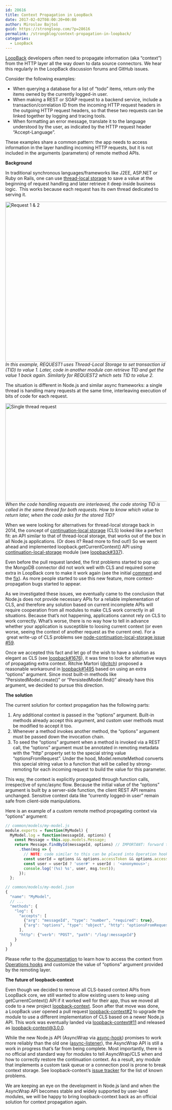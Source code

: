 ```yaml
---
id: 28616
title: Context Propagation in LoopBack
date: 2017-02-02T08:00:20+00:00
author: Miroslav Bajtoš
guid: https://strongloop.com/?p=28616
permalink: /strongblog/context-propagation-in-loopback/
categories:
  - LoopBack
---
```

[LoopBack](http://loopback.io/) developers often need to propagate information (aka &#8220;context&#8221;) from the HTTP layer all the way down to data source connectors. We hear this regularly in the LoopBack discussion forums and GitHub issues.

Consider the following examples:

  * When querying a database for a list of &#8220;todo&#8221; items, return only the items owned by the currently logged-in user.
  * When making a REST or SOAP request to a backend service, include a transaction/correlation ID from the incoming HTTP request headers in the outgoing HTTP request headers, so that these two requests can be linked together by logging and tracing tools.
  * When formatting an error message, translate it to the language understood by the user, as indicated by the HTTP request header &#8220;Accept-Language&#8221;.

These examples share a common pattern: the app needs to access information in the layer handling incoming HTTP requests, but it is not included in the arguments (parameters) of remote method APIs.

<!--more-->

**Background**

In traditional synchronous languages/frameworks like J2EE, ASP.NET or Ruby on Rails, one can use [thread-local storage](https://en.wikipedia.org/wiki/Thread-local_storage) to save a value at the beginning of request handling and later retrieve it deep inside business logic.  This works because each request has its own thread dedicated to serving it.

[<img class="aligncenter size-full wp-image-28675" src="{{site.url}}/blog-assets/2017/02/Request-1-2.jpeg" alt="Request 1 & 2" width="550" height="500"  />]({{site.url}}/blog-assets/2017/02/Request-1-2.jpeg)_In this example, REQUEST1 uses Thread-Local Storage to set transaction id (TID) to value 1. Later, code in another module can retrieve TID and get the value 1 back again. Similarly for REQUEST2 which sets TID to value 2._

The situation is different in Node.js and similar async frameworks: a single thread is handling many requests at the same time, interleaving execution of bits of code for each request.

[<img class="aligncenter size-full wp-image-28677" src="{{site.url}}/blog-assets/2017/02/Single-thread-request.png" alt="Single thread request" width="550" height="307"  />]({{site.url}}/blog-assets/2017/02/Single-thread-request.png)_When the code handling requests are interleaved, the code storing TID is called in the same thread for both requests. How to know which value to return later, when the code asks for the stored TID?_

When we were looking for alternatives for thread-local storage back in 2014, the concept of [continuation-local storage](https://datahero.com/blog/2014/05/22/node-js-preserving-data-across-async-callbacks/) (CLS) looked like a perfect fit: an API similar to that of thread-local storage, that works out of the box in all Node.js applications. (Or does it? Read more to find out!) So we went ahead and implemented loopback.getCurrentContext() API using [continuation-local-storage](https://www.npmjs.com/package/continuation-local-storage) module (see [loopback#337](https://github.com/strongloop/loopback/pull/337)).

Even before the pull request landed, the first problems started to pop up: the MongoDB connector did not work well with CLS and required some extra in LoopBack core to make it work again (see the initial [comment](https://github.com/strongloop/loopback/pull/337#issuecomment-61680577) and the [fix](https://github.com/strongloop/loopback/commit/989abf6822680e65665ee331e47457066536da2a)). As more people started to use this new feature, more context-propagation bugs started to appear.

As we investigated these issues, we eventually came to the conclusion that Node.js does not provide necessary APIs for a reliable implementation of CLS, and therefore any solution based on current incomplete APIs will require cooperation from all modules to make CLS work correctly in all situations. Because that&#8217;s not happening, applications cannot rely on CLS to work correctly. What&#8217;s worse, there is no way how to tell in advance whether your application is susceptible to loosing current context (or even worse, seeing the context of another request as the current one). For a  great write-up of CLS problems see [node-continuation-local-storage issue #59](https://github.com/othiym23/node-continuation-local-storage/issues/59).

Once we accepted this fact and let go of the wish to have a solution as elegant as CLS (see [loopback#1676](https://github.com/strongloop/loopback/issues/1676)), it was time to look for alternative ways of propagating extra context. Ritchie Martori ([@ritch](https://github.com/ritch)) proposed a reasonable workaround in [loopback#1495](https://github.com/strongloop/loopback/issues/1495) based on using an extra &#8220;options&#8221; argument. Since most built-in methods like &#8220;PersistedModel.create()&#8221; or &#8220;PersistedModel.find()&#8221; already have this argument, we decided to pursue this direction.

**The solution**

The current solution for context propagation has the following parts:

  1. Any additional context is passed in the &#8220;options&#8221; argument. Built-in methods already accept this argument, and custom user methods must be modified to accept it too.
  2. Whenever a method invokes another method, the &#8220;options&#8221; argument must be passed down the invocation chain.
  3. To seed the &#8220;options&#8221; argument when a method is invoked via a REST call, the &#8220;options&#8221; argument must be annotated in remoting metadata with the &#8220;http&#8221; property set to the special string value &#8220;optionsFromRequest&#8221;. Under the hood, Model.remoteMethod converts this special string value to a function that will be called by strong-remoting for each incoming request to build the value for this parameter.

This way, the context is explicitly propagated through function calls, irrespective of sync/async flow. Because the initial value of the &#8220;options&#8221; argument is built by a server-side function, the client REST API remains unchanged. Sensitive context data like &#8220;currently logged-in user&#8221; remain safe from client-side manipulations.

Here is an example of a custom remote method propagating context via &#8220;options&#8221; argument:

```js
// common/models/my-model.js
module.exports = function(MyModel) {
  MyModel.log = function(messageId, options) {
    const Message = this.app.models.Message;
    return Message.findById(messageId, options) // IMPORTANT: forward the options arg
      .then(msg => {
        // NOTE: code similar to this can be placed into Operation hooks too as long as options are forwarded above
        const userId = options && options.accessToken && options.accessToken.userId;
        const user = userId ? 'user#' + userId : '<anonymous>';
        console.log('(%s) %s', user, msg.text));
      });
  };

// common/models/my-model.json
{
  "name": "MyModel",
  // ...
  "methods": {
    "log": {
      "accepts": [
        {"arg": "messageId", "type": "number", "required": true},
        {"arg": "options", "type": "object", "http": "optionsFromRequest"}
      ],
      "http": {"verb": "POST", "path": "/log/:messageId"}
    }
  }
}
```

Please refer to the [documentation](http://loopback.io/doc/en/lb3/Using-current-context.html) to learn how to access the context from [Operations hooks](https://loopback.io/doc/en/lb3/Operation-hooks.html) and customize the value of &#8220;options&#8221; argument provided by the remoting layer.

**The future of loopback-context**

Even though we decided to remove all CLS-based context APIs from LoopBack core, we still wanted to allow existing users to keep using getCurrentContext() API if it worked well for their app, thus we moved all code to a new project [loopback-context](https://github.com/strongloop/loopback-context). Soon after that move was done, a LoopBack user opened a pull request [loopback-context#2](https://github.com/strongloop/loopback-context/pull/2) to upgrade the module to use a different implementation of CLS based on a newer Node.js API. This work was eventually landed via [loopback-context#11](https://github.com/strongloop/loopback-context/pull/11) and released as loopback-context@3.0.0.

While the new Node.js API (AsyncWrap via [async-hook](https://www.npmjs.com/package/async-hook)) promises to work more reliably than the old one ([async-listener](https://www.npmjs.com/package/async-listener)), the AsyncWrap API is still a work in progress that&#8217;s far from being complete. Most importantly, there is no official and standard way for modules to tell AsyncWrap/CLS when and how to correctly restore the continuation context. As a result, any module that implements a custom task queue or a connection pool is prone to break context storage. See loopback-context&#8217;s [issue tracker](https://github.com/strongloop/loopback-context/issues) for the list of known problems.

We are keeping an eye on the development in Node.js land and when the AsyncWrap API becomes stable and widely supported by user-land modules, we will be happy to bring loopback-context back as an official solution for context propagation again.
